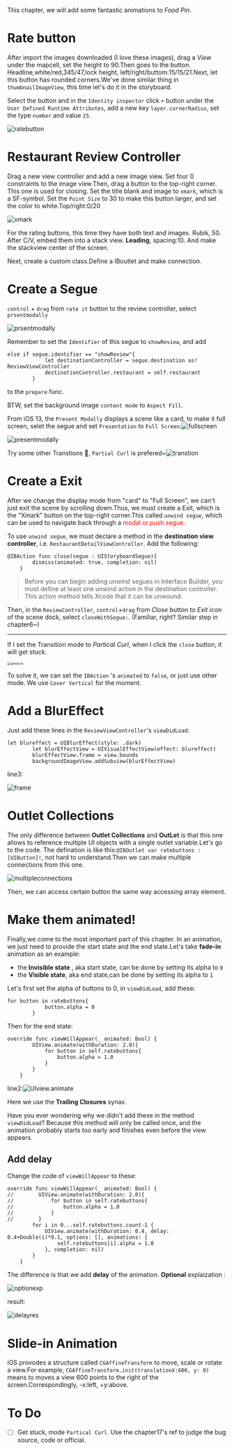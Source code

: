 This chapter, we will add some fantastic animations to *Food Pin*.

# Rate button

After import the images downloaded (I love these images), drag a *View* under the mapcell, set the height to 90.Then goes to the button. Headline,white/red,345/47,lock height, left/right/buttom:15/15/21.Next, let this button has rounded corners.We've done similar thing in `thumbnailImageView`, this time let's do it in the storyboard.

Select the button and in the `Identity inspector` click `+` button under the `User Defined Runtime Attributes`, add a new key `layer.cornerRadius`, set the type `number` and value `25`.

![ratebutton](graph/ratebutton.png)

# Restaurant Review Controller

Drag a new view controller and add a new image view. Set four 0 constraints to the image view.Then, drag a button to the top-right corner. This one is used for closing. Set the title blank and image to `xmark`, which is a SF-symbol. Set the `Point Size` to 30 to make this button larger, and set the color to white.Top/right:0/20

![xmark](graph/xmark.png)

For the rating buttons, this time they have both text and images. Rubik, 50. After C/V, embed them into a stack view. **Leading**, spacing:10. And make the stackview center of the screen.

Next, create a custom class.Define a IBoutlet and make connection.

# Create a Segue

`control` + `drag` from `rate it` button to the review controller, select `prsentmodally`

![prsentmodally](graph/prsentmodally.png)

Remember to set the `Identifier` of this segue to `showReview`, and add

```sw
else if segue.identifier == "showReview"{
            let destinationController = segue.destination as! ReviewViewController
            destinationController.restaurant = self.restaurant
        }
```

to the `prepare` func.

BTW, set the background image `content mode` to `Aspect Fill`.

From iOS 13, the `Present Modally` displays a scene like a card, to make it full screen, selet the segue and set `Presentation` to `Full Screen`.![fullscreen](graph/fullscreen.png)

![presentmodally](graph/presentmodally.jpg)

Try some other Transtions 🌚, `Partial Curl` is prefered~![transtion](graph/transtion.png)

# Create a Exit

After we change the display mode from "card" to "Full Screen", we can't just exit the scene by scrolling down.Thus, we must create a Exit, which is the "Xmark" button on the top-right corner.This called `unwind segue`, which can be used to navigate back through a <font color = "red">modal or push segue.</font>

To use `unwind segue`, we must declare a method in the **destination view controller**, i.e. `RestaurantDetailViewController`. Add the following:

```sw
@IBAction func close(segue : UIStoryboardSegue){
        dismiss(animated: true, completion: nil)
    }
```

> Before you can begin adding unwind segues in Interface Builder, you must define at least one unwind action in the destination controller. This action method tells Xcode that it can be unwound.
>

Then, in the `ReviewController`, `control`+`drag` from *Close* button to *Exit icon* of the scene dock, select `closeWithSegue:`. (Familiar, right? Similar step in chapter6~)

---

If I set the Transition mode to *Partical Curl*, when I click the `close` button, it will get stuck.

<img src="graph/getstuck.png" alt="getstuck" style="zoom:50%;" />

To solve it, we can set the `IBAction` 's `animated` to `false`, or just use other mode. We use `Cover Vertical` for the moment.

# Add a BlurEffect

Just add these lines in the `ReviewViewController`'s `viewDidLoad`:

```sw
let blureffect = UIBlurEffect(style: .dark)
        let blurEffectView = UIVisualEffectView(effect: blureffect)
        blurEffectView.frame = view.bounds
        backgroundImageView.addSubview(blurEffectView)
```

line3:

![frame](graph/frame.png)

# Outlet Collections

The only difference between **Outlet Collections** and **OutLet** is that this one allows to reference multiple UI objects with a single outlet variable.Let's go to the code. The defination is like this:`@IBOutlet var ratebuttons : [UIButton]!`, not hard to understand.Then we can make multiple connections from this one.

![multipleconnections](graph/multipleconnections.png)

Then, we can access certain button the same way accessing array element.

# Make them animated!

Finally,we come to the most important part of this chapter. In an animation, we just need to provide the start state and the end state.Let's take **fade-in** animation as an example:

* the **Invisible state** , aka start state, can be done by setting its alpha to `0`
* the **Visible state**, aka end state,can be done by setting its alpha to `1`

Let's first set the alpha of buttons to 0, in `viewDidLoad`, add these:

```sw
for button in ratebuttons{
            button.alpha = 0
        }
```

Then for the end state:

```sw
override func viewWillAppear(_ animated: Bool) {
        UIView.animate(withDuration: 2.0){
            for button in self.ratebuttons{
                button.alpha = 1.0
            }
        }
    }
```

line2:![UIview.animate](graph/UIview.animate.png)

Here we use the **Trailing Closures** synax.

Have you ever wondering why we didn't add these in the method `viewDidLoad`? Because this method will only be called once, and the animation probably starts too early and finishes even before the view appears.

## Add delay

Change the code of `viewWillAppear` to these:

```sw
override func viewWillAppear(_ animated: Bool) {
//        UIView.animate(withDuration: 2.0){
//            for button in self.ratebuttons{
//                button.alpha = 1.0
//            }
//        }
        for i in 0...self.ratebuttons.count-1 {
            UIView.animate(withDuration: 0.4, delay: 0.4+Double(i)*0.1, options: [], animations: {
                self.ratebuttons[i].alpha = 1.0
            }, completion: nil)
        }
    }
```

The difference is that we add **delay** of the animation. **Optional** explaization :

![optionexp](graph/optionexp.png)

result:

![delayres](graph/delayres.gif)

# Slide-in Animation

iOS provodes a structure called `CGAffineTransform` to move, scale or rotate a view.For example, `CGAffineTransform.init(translationX:600, y: 0)` means to moves a view 600 points to the right of the screen.Correspondingly, -x:left, +y:above.





















# To Do

- [ ] Get stuck, mode `Partical Curl`. Use the chapter17's ref to judge the bug source, code or official.

